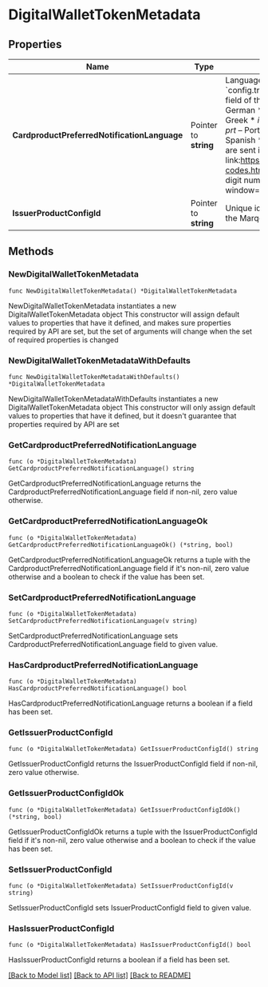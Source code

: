 # DigitalWalletTokenMetadata

## Properties

Name | Type | Description | Notes
------------ | ------------- | ------------- | -------------
**CardproductPreferredNotificationLanguage** | Pointer to **string** | Language specified in the &#x60;config.transaction_controls.notification_language&#x60; field of the card product:  * *ces* – Czech * *deu* – German * *eng* – English * *fra* – French * *grc* – Greek * *ita* – Italian * *nld* – Dutch * *pol* – Polish * *prt* – Portuguese * *rou* – Romanian * *spa* – Spanish * *swe* – Swedish  By default, notifications are sent in English.  The ISO maintains the link:https://www.iso.org/iso-3166-country-codes.html[full list of ISO 3166 two- and three-digit numeric country codes, window&#x3D;\&quot;_blank\&quot;]. | [optional] 
**IssuerProductConfigId** | Pointer to **string** | Unique identifier of the product configuration on the Marqeta platform. | [optional] 

## Methods

### NewDigitalWalletTokenMetadata

`func NewDigitalWalletTokenMetadata() *DigitalWalletTokenMetadata`

NewDigitalWalletTokenMetadata instantiates a new DigitalWalletTokenMetadata object
This constructor will assign default values to properties that have it defined,
and makes sure properties required by API are set, but the set of arguments
will change when the set of required properties is changed

### NewDigitalWalletTokenMetadataWithDefaults

`func NewDigitalWalletTokenMetadataWithDefaults() *DigitalWalletTokenMetadata`

NewDigitalWalletTokenMetadataWithDefaults instantiates a new DigitalWalletTokenMetadata object
This constructor will only assign default values to properties that have it defined,
but it doesn't guarantee that properties required by API are set

### GetCardproductPreferredNotificationLanguage

`func (o *DigitalWalletTokenMetadata) GetCardproductPreferredNotificationLanguage() string`

GetCardproductPreferredNotificationLanguage returns the CardproductPreferredNotificationLanguage field if non-nil, zero value otherwise.

### GetCardproductPreferredNotificationLanguageOk

`func (o *DigitalWalletTokenMetadata) GetCardproductPreferredNotificationLanguageOk() (*string, bool)`

GetCardproductPreferredNotificationLanguageOk returns a tuple with the CardproductPreferredNotificationLanguage field if it's non-nil, zero value otherwise
and a boolean to check if the value has been set.

### SetCardproductPreferredNotificationLanguage

`func (o *DigitalWalletTokenMetadata) SetCardproductPreferredNotificationLanguage(v string)`

SetCardproductPreferredNotificationLanguage sets CardproductPreferredNotificationLanguage field to given value.

### HasCardproductPreferredNotificationLanguage

`func (o *DigitalWalletTokenMetadata) HasCardproductPreferredNotificationLanguage() bool`

HasCardproductPreferredNotificationLanguage returns a boolean if a field has been set.

### GetIssuerProductConfigId

`func (o *DigitalWalletTokenMetadata) GetIssuerProductConfigId() string`

GetIssuerProductConfigId returns the IssuerProductConfigId field if non-nil, zero value otherwise.

### GetIssuerProductConfigIdOk

`func (o *DigitalWalletTokenMetadata) GetIssuerProductConfigIdOk() (*string, bool)`

GetIssuerProductConfigIdOk returns a tuple with the IssuerProductConfigId field if it's non-nil, zero value otherwise
and a boolean to check if the value has been set.

### SetIssuerProductConfigId

`func (o *DigitalWalletTokenMetadata) SetIssuerProductConfigId(v string)`

SetIssuerProductConfigId sets IssuerProductConfigId field to given value.

### HasIssuerProductConfigId

`func (o *DigitalWalletTokenMetadata) HasIssuerProductConfigId() bool`

HasIssuerProductConfigId returns a boolean if a field has been set.


[[Back to Model list]](../README.md#documentation-for-models) [[Back to API list]](../README.md#documentation-for-api-endpoints) [[Back to README]](../README.md)


